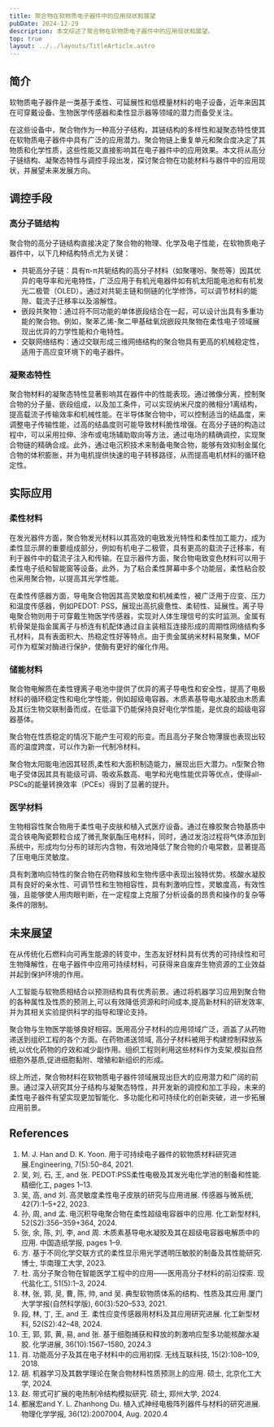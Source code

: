 ```yaml
---
title: 聚合物在软物质电子器件中的应用现状和展望
pubDate: 2024-12-29
description: 本文综述了聚合物在软物质电子器件中的应用现状和展望。
top: true
layout: ../../layouts/TitleArticle.astro
---
```


## 简介

软物质电子器件是一类基于柔性、可延展性和低模量材料的电子设备，近年来因其在可穿戴设备、生物医学传感器和柔性显示器等领域的潜力而备受关注。

在这些设备中，聚合物作为一种高分子结构，其链结构的多样性和凝聚态特性使其在软物质电子器件中具有广泛的应用潜力。聚合物链上重复单元和聚合度决定了其物质和化学性质，这些性能又直接影响其在电子器件中的应用效果。本文将从高分子链结构、凝聚态特性与调控手段出发，探讨聚合物在功能材料与器件中的应用现状，并展望未来发展方向。

## 调控手段

### 高分子链结构

聚合物的高分子链结构直接决定了聚合物的物理、化学及电子性能，在软物质电子器件中，以下几种结构特点尤为关键：

+ 共轭高分子链：具有π-π共轭结构的高分子材料（如聚噻吩、聚芴等）因其优异的电导率和光电特性，广泛应用于有机光电器件如有机太阳能电池和有机发光二极管（OLED）。通过对共轭主链和侧链的化学修饰，可以调节材料的能隙、载流子迁移率以及溶解性。
+ 嵌段共聚物：通过将不同功能的单体嵌段结合在一起，可以设计出具有多重功能的聚合物。例如，聚苯乙烯-聚二甲基硅氧烷嵌段共聚物在柔性电子领域展现出优异的力学性能和介电特性。
+ 交联网络结构：通过交联形成三维网络结构的聚合物具有更高的机械稳定性，适用于高应变环境下的电子器件。

### 凝聚态特性

聚合物材料的凝聚态特性显著影响其在器件中的性能表现。通过微像分离，控制聚合物的分子量、嵌段组成，以及加工条件，可以实现纳米尺度的微相分1离结构，提高载流子传输效率和机械性能。在半导体聚合物中，可以控制适当的结晶度，来调整电子传输性能，过高的结晶度则可能导致材料脆性增强。在高分子链的构造过程中，可以采用拉伸、涂布或电场辅助取向等方法，通过电场的精确调控，实现聚合物链的精确合成。此外，通过电沉积技术来制备电聚合物，能够有效抑制金属化合物的体积膨胀，并为电机提供快速的电子转移路径，从而提高电机材料的循环稳定性。

## 实际应用

### 柔性材料

在发光器件方面，聚合物发光材料以其高效的电致发光特性和柔性加工能力，成为柔性显示屏的重要组成部分，例如有机电子二极管，具有更高的载流子迁移率，有利于器件中的载流子注入和传输。在显示器件方面，聚合物电致变色材料可以用于柔性电子纸和智能窗等设备。此外，为了粘合柔性屏幕中多个功能层，柔性粘合胶也采用聚合物，以提高其光学性能。

在柔性传感器方面，导电聚合物因其高灵敏度和机械柔性，被广泛用于应变、压力和温度传感器，例如PEDOT:
PSS，展现出高抗疲惫性、柔韧性、延展性。离子导电聚合物则用于可穿戴生物医学传感器，实现对人体生理信号的实时监测。金属有机骨架是指金属离子与桥连有机配体通过自主装相互连接形成的周期性网络结构多孔材料，具有表面积大、热稳定性好等特点。由于贵金属纳米材料易聚集，MOF
可作为框架对酶进行保护，使酶有更好的催化作用。

### 储能材料

聚合物电解质在柔性锂离子电池中提供了优异的离子导电性和安全性，提高了电极材料的循环稳定性和电化学性能，例如超级电容器。木质素基导电水凝胶由木质素及其衍生物交联制备而成，在低温下仍能保持良好电化学性能，是优良的超级电容器基体。

聚合物在性质稳定的情况下能产生可观的形变。而且高分子聚合物薄膜也表现出较高的温度跨度，可以作为新一代制冷材料。

聚合物太阳能电池因其轻质,柔性和大面积制造能力，展现出巨大潜力。n型聚合物电子受体因其具有能级可调、吸收系数高、电学和光电性能优异等优点，使得all-PSCs的能量转换效率（PCEs）得到了显著的提升。

### 医学材料

生物相容性聚合物用于柔性电子皮肤和植入式医疗设备。通过在橡胶聚合物基质中混合铁电陶瓷颗粒合成了微孔聚氨酯压电材料，同时，通过发泡过程将气体添加到系统中，形成均匀分布的球形内含物，有效地降低了聚合物的介电常数，显著提高了压电电压灵敏度。

具有刺激响应特性的聚合物在药物释放和生物传感中表现出独特优势。核酸水凝胶具有良好的亲水性、可调节性和生物相容性，具有刺激响应性，灵敏度高，有效性强，且能够使人用肉眼判断，在一定程度上克服了分析设备的昂贵和操作的复杂等条件的限制。

## 未来展望

在从传统化石燃料向可再生能源的转变中，生态友好材料具有优秀的可持续性和可生物降解性，在电子器件中应用可持续材料，可获得来自废弃生物资源的工业效益并起到保护环境的作用。

人工智能与软物质相结合以预测结构具有优秀前景。通过将机器学习应用到聚合物的各种属性及性质的预测上,可以有效降低资源和时间成本,提高新材料的研发效率,并为其相关实验提供科学的指导和理论支持。

聚合物与生物医学能够良好相容。医用高分子材料的应用领域广泛，涵盖了从药物递送到组织工程的各个方面。在药物递送领域,
高分子材料被用于构建控制释放系统,以优化药物的疗效和减少副作用。组织工程则利用这些材料作为支架,模拟自然细胞外基质,促进细胞黏附、增殖和新组织的形成。

综上所述，聚合物材料在软物质电子器件领域展现出巨大的应用潜力和广阔的前景。通过深入研究其分子结构与凝聚态特性，并开发新的调控和加工手段，未来的柔性电子器件有望实现更加智能化、多功能化和可持续化的创新突破，进一步拓展应用前景。

## References

1. M. J. Han and D. K. Yoon. 用于可持续电子器件的软物质材料研究进展.Engineering, 7(5):50–84, 2021.
2. 吴, 刘, 石, 王, and 张. PEDOT∶PSS柔性电极及其发光电化学池的制备和性能. 精细化工, pages 1–13.
3. 吴, 高, and 刘. 高灵敏度柔性电子皮肤的研究与应用进展. 传感器与微系统, 42(7):1–5+22, 2023.
4. 孙, 周, and 孟. 电沉积导电聚合物在柔性超级电容器中的应用. 化工新型材料, 52(S2):356–359+364, 2024.
5. 张, 余, 陈, 刘, 李, and 周. 木质素基导电水凝胶及其在超级电容器电解质中的应用. 中国造纸学报, pages 1–9.
6. 方. 基于不同化学交联方式的柔性显示用光学透明压敏胶的制备及其性能研究. 博士, 华南理工大学, 2023.
7. 杜. 高分子聚合物在智能医学工程中的应用——医用高分子材料的前沿探索. 现代盐化工, 51(5):1–3, 2024.
8. 林, 张, 郭, 吴, 曹, 陈, 帅, and 吴. 典型软物质体系的结构、性质及其应用.厦门大学学报(自然科学版), 60(3):520–533, 2021.
9. 段, 林, 丁, 王, and 王. 柔性应变传感器用材料及其应用研究进展. 化工新型材料, 52(S2):42–48, 2024.
10. 王, 郭, 郭, 黄, 易, and 张. 基于细胞捕获和释放的刺激响应型多功能核酸水凝胶. 化学进展, 36(10):1567–1580, 2024.3
11. 肖. 功能高分子及其在电子材料中的应用初探. 无线互联科技, 15(2):108–109, 2018.
12. 胡. 机器学习及其数学理论在聚合物材料性质预测上的应用. 硕士, 北京化工大学, 2024.
13. 赵. 带式可扩展的电热制冷结构模拟研究. 硕士, 郑州大学, 2024.
14. 都展宏and Y. L. Zhanhong Du. 植入式神经电极阵列器件与材料的研究进展. 物理化学学报, 36(12):2007004, Aug. 2020.4
